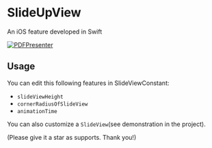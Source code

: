 # SlideUpView
An iOS feature developed in Swift


<a href="https://imgflip.com/gif/461831"><img src="https://imgflip.com/gif/461831" title="PDFPresenter"/></a>


## Usage

You can edit this following features in SlideViewConstant:
+ `slideViewHeight`
+ `cornerRadiusOfSlideView`
+ `animationTime`

You can also customize a `SlideView`(see demonstration in the project).


(Please give it a star as supports. Thank you!)
